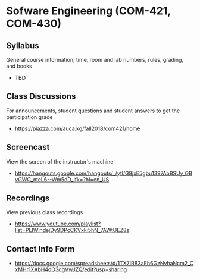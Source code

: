 # Sofware Engineering (COM-421, COM-430)

## Syllabus

General course information, time, room and lab numbers, rules, grading, and
books

* TBD

## Class Discussions

For announcements, student questions and student answers to get the
participation grade

* <https://piazza.com/auca.kg/fall2018/com421/home>

## Screencast

View the screen of the instructor's machine

* <https://hangouts.google.com/hangouts/_/ytl/G9jxE5gbu1397AbBSUy_GBvGWC_nteL6--Wm5dD_ifk=?hl=en_US>

## Recordings

View previous class recordings

* <https://www.youtube.com/playlist?list=PLIWindejDy9DPcCKVxki5hN_7AWtUEZ8s>

## Contact Info Form

* <https://docs.google.com/spreadsheets/d/1TX7IRB3aEh6GzNvhaNcm2_CxMHr1XAbH4dO3dgVwJZQ/edit?usp=sharing>
